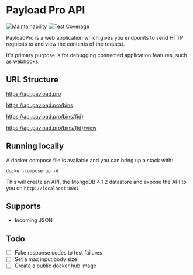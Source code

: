 # Payload Pro API

[![Maintainability](https://api.codeclimate.com/v1/badges/a2b86c9814643d6cc55a/maintainability)](https://codeclimate.com/github/PayloadPro/pro.payload.api/maintainability)
[![Test Coverage](https://api.codeclimate.com/v1/badges/a2b86c9814643d6cc55a/test_coverage)](https://codeclimate.com/github/PayloadPro/pro.payload.api/test_coverage)

PayloadPro is a web application which gives you endpoints to send HTTP requests to and view the contents of the request.

It's primary purpose is for debugging connected application features, such as webhooks.

## URL Structure

https://api.payload.pro

https://api.payload.pro/bins

https://api.payload.pro/bins/{id}

https://api.payload.pro/bins/{id}/view

## Running locally

A docker compose file is available and you can bring up a stack with:

```
docker-compose up -d
```

This will create an API, the MongoDB 4.1.2 datastore and expose the API to you on `http://localhost:8081`

## Supports

 - Incoming JSON

## Todo

 - [ ] Fake response codes to test failures
 - [ ] Set a max input body size
 - [ ] Create a public docker hub image
